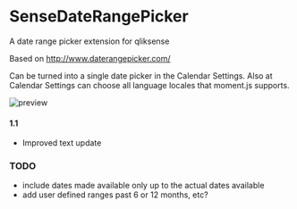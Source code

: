 # SenseDateRangePicker
A date range picker extension for qliksense

Based on http://www.daterangepicker.com/

Can be turned into a single date picker in the Calendar Settings.
Also at Calendar Settings can choose all language locales that moment.js supports.


![preview](https://raw.githubusercontent.com/NOD507/SenseDateRangePicker/master/dateRangePicker.gif) 

#### 1.1
 * Improved text update



### TODO
 * include dates made available only up to the actual dates available
 * add user defined ranges past 6 or 12 months, etc?
